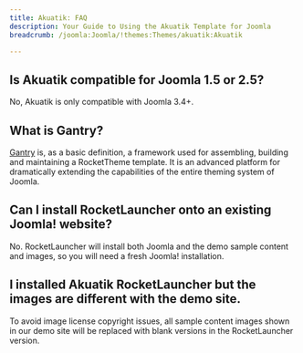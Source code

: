 ```yaml
---
title: Akuatik: FAQ
description: Your Guide to Using the Akuatik Template for Joomla
breadcrumb: /joomla:Joomla/!themes:Themes/akuatik:Akuatik

---
```


## Is Akuatik compatible for Joomla 1.5 or 2.5?

No, Akuatik is only compatible with Joomla 3.4+.

## What is Gantry?

[Gantry][gantry] is, as a basic definition, a framework used for assembling, building and maintaining a RocketTheme template. It is an advanced platform for dramatically extending the capabilities of the entire theming system of Joomla.

## Can I install RocketLauncher onto an existing Joomla! website?

No. RocketLauncher will install both Joomla and the demo sample content and images, so you will need a fresh Joomla! installation.

## I installed Akuatik RocketLauncher but the images are different with the demo site.

To avoid image license copyright issues, all sample content images shown in our demo site will be replaced with blank versions in the RocketLauncher version.

[gantry]: http://gantry.org/
[forum]: http://www.rockettheme.com/forum/joomla-template-akuatik
[roksprocket]: http://www.rockettheme.com/joomla/extensions/roksprocket